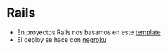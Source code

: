 Rails
=========

* En proyectos Rails nos basamos en este [template](https://github.com/platanus/rails_template)
* El deploy se hace con [negroku](https://github.com/platanus/negroku)
